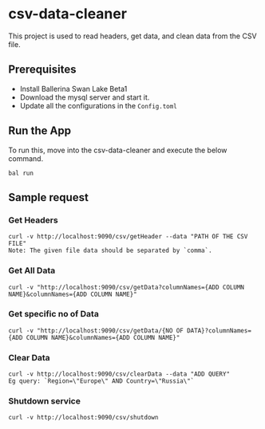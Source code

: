 # csv-data-cleaner

This project is used to read headers, get data, and clean data from the CSV file.

## Prerequisites

* Install Ballerina Swan Lake Beta1 
* Download the mysql server and start it.
* Update all the configurations in the `Config.toml`

## Run the App

To run this, move into the csv-data-cleaner and execute the below command.

    bal run

## Sample request

### Get Headers

    curl -v http://localhost:9090/csv/getHeader --data "PATH OF THE CSV FILE"
    Note: The given file data should be separated by `comma`.

### Get All Data

    curl -v "http://localhost:9090/csv/getData?columnNames={ADD COLUMN NAME}&columnNames={ADD COLUMN NAME}"

### Get specific no of Data

    curl -v "http://localhost:9090/csv/getData/{NO OF DATA}?columnNames={ADD COLUMN NAME}&columnNames={ADD COLUMN NAME}"

### Clear Data

    curl -v http://localhost:9090/csv/clearData --data "ADD QUERY"
    Eg query: `Region=\"Europe\" AND Country=\"Russia\"`

### Shutdown service
    curl -v http://localhost:9090/csv/shutdown
